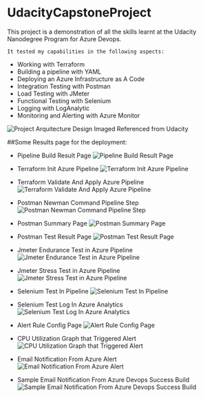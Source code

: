 # UdacityCapstoneProject

This project is a demonstration of all the skills learnt at the Udacity Nanodegree Program for Azure Devops.

`It tested my capabilities in the following aspects:`

* Working with Terraform
* Building a pipeline with YAML
* Deploying an Azure Infrastructure as A Code
* Integration Testing with Postman
* Load Testing with JMeter
* Functional Testing with Selenium
* Logging with LogAnalytic
* Monitoring and Alerting with Azure Monitor

![Project Arquitecture Design](images/project_overview.png?raw=true "CD/CI Arquitecture")
Imaged Referenced from Udacity

##Some Results page for the deployment:

* Pipeline Build Result Page
![Pipeline Build Result Page](images/PipelineBuildResultPage.jpg?raw=true "Pipeline Build Result Page")

* Terraform Init Azure Pipeline
![Terraform Init Azure Pipeline](images/TerraformInitAzurePipeline.jpg?raw=true "Terraform Init Azure Pipeline")

* Terraform Validate And Apply Azure Pipeline
![Terraform Validate And Apply Azure Pipeline](images/TerraformValidateAndApplyAzurePipeline.jpg?raw=true "Terraform Validate And Apply Azure Pipeline")

* Postman Newman Command Pipeline Step
![Postman Newman Command Pipeline Step](images/PostmanNewmanCommandPipelineStep.jpg?raw=true "Postman Newman Command Pipeline Step")

* Postman Summary Page
![Postman Summary Page](images/PostmanSummaryPage.jpg?raw=true "Postman Summary Page")

* Postman Test Result Page
![Postman Test Result Page](images/PostmanTestResultPage.jpg?raw=true "Postman Test Result Page")

* Jmeter Endurance Test in Azure Pipeline
![Jmeter Endurance Test in Azure Pipeline](images/JmeterEnduranceTestAzurePipeline.jpg?raw=true "Jmeter Endurance Test in Azure Pipeline")

* Jmeter Stress Test in Azure Pipeline
![Jmeter Stress Test in Azure Pipeline](images/JmeterStressTestAzurePipeline.jpg?raw=true "Jmeter Stress Test in Azure Pipeline")

* Selenium Test In Pipeline
![Selenium Test In Pipeline](images/SeleniumTestInPipeline.jpg?raw=true "Selenium Test In Pipeline")

* Selenium Test Log In Azure Analytics
![Selenium Test Log In Azure Analytics](images/SeleniumTestLogInAzureAnalytics.jpg?raw=true "Selenium Test Log In Azure Analytic")

* Alert Rule Config Page
![Alert Rule Config Page](images/AlertRuleConfigPage.jpg?raw=true "Alert Rule Config Page")

* CPU Utilization Graph that Triggered Alert
![CPU Utilization Graph that Triggered Alert](images/CPUUtilizationGraph.jpg?raw=true "CPU Utilization Graph")

* Email Notification From Azure Alert
![Email Notification From Azure Alert](images/EmailAlertFromAzureAlert.jpg?raw=true "Email Notification From Azure Alert")

* Sample Email Notification From Azure Devops Success Build
![Sample Email Notification From Azure Devops Success Build](images/EmailAlertFromAzureDevopsSuccessBuild.jpg?raw=true "Sample Email Notification From Azure Devops Success Build")


